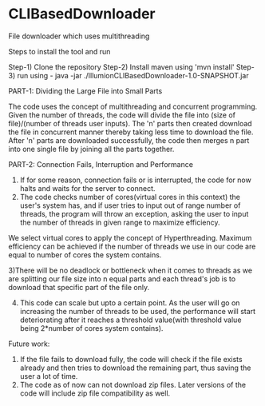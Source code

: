# CLIBasedDownloader
 File downloader which uses multithreading


Steps to install the tool and run

Step-1) Clone the repository
Step-2) Install maven using  'mvn install'
Step-3) run using -
java -jar ./IllumionCLIBasedDownloader-1.0-SNAPSHOT.jar <URL> <NUMBER OF THREADS>


 PART-1: Dividing the Large File into Small Parts

 The code uses the concept of multithreading and concurrent programming. Given the number of threads, the code will divide the file into (size of file)/(number of threads user inputs). The 'n' parts then created download the file in concurrent manner thereby taking less time to download the file. After 'n' parts are downloaded successfully, the code then merges n part into one single file by joining all the parts together.

 PART-2: Connection Fails, Interruption and Performance

 1) If for some reason, connection fails or is interrupted, the code for now halts and waits for the server to connect.
 2) The code checks number of cores(virtual cores in this context) the user's system has, and if user tries to input out of range number of threads, the program will throw an exception, asking the user to input the number of threads in given range to maximize efficiency.

 We select virtual cores to apply the concept of Hyperthreading. Maximum efficiency can be achieved if the number of threads we use in our code are equal to number of cores the system contains.

 3)There will be no deadlock or bottleneck when it comes to threads as we are splitting our file size into n equal parts and each thread's job is to download that specific part of the file only.

 4) This code can scale but upto a certain point. As the user will go on increasing the number of threads to be used, the performance will start deteriorating after it reaches a threshold value(with threshold value being 2*number of cores system contains).


 Future work:
 1) If the file fails to download fully, the code will check if the file exists already and then tries to download the remaining part, thus saving the user a lot of time.
 2) The code as of now can not download zip files. Later versions of the code will include zip file compatibility as well.
 
